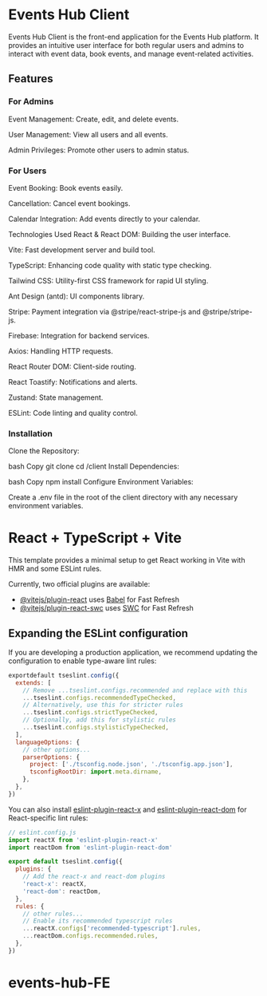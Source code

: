 # Events Hub Client
Events Hub Client is the front-end application for the Events Hub platform. It provides an intuitive user interface for both regular users and admins to interact with event data, book events, and manage event-related activities.

## Features
### For Admins
Event Management: Create, edit, and delete events.

User Management: View all users and all events.

Admin Privileges: Promote other users to admin status.

### For Users
Event Booking: Book events easily.

Cancellation: Cancel event bookings.

Calendar Integration: Add events directly to your calendar.

Technologies Used
React & React DOM: Building the user interface.

Vite: Fast development server and build tool.

TypeScript: Enhancing code quality with static type checking.

Tailwind CSS: Utility-first CSS framework for rapid UI styling.

Ant Design (antd): UI components library.

Stripe: Payment integration via @stripe/react-stripe-js and @stripe/stripe-js.

Firebase: Integration for backend services.

Axios: Handling HTTP requests.

React Router DOM: Client-side routing.

React Toastify: Notifications and alerts.

Zustand: State management.

ESLint: Code linting and quality control.

### Installation
Clone the Repository:

bash
Copy
git clone <repository-url>
cd <repository-directory>/client
Install Dependencies:

bash
Copy
npm install
Configure Environment Variables:

Create a .env file in the root of the client directory with any necessary environment variables.



# React + TypeScript + Vite


This template provides a minimal setup to get React working in Vite with HMR and some ESLint rules.

Currently, two official plugins are available:

- [@vitejs/plugin-react](https://github.com/vitejs/vite-plugin-react/blob/main/packages/plugin-react/README.md) uses [Babel](https://babeljs.io/) for Fast Refresh
- [@vitejs/plugin-react-swc](https://github.com/vitejs/vite-plugin-react-swc) uses [SWC](https://swc.rs/) for Fast Refresh

## Expanding the ESLint configuration

If you are developing a production application, we recommend updating the configuration to enable type-aware lint rules:

```js
exportdefault tseslint.config({
  extends: [
    // Remove ...tseslint.configs.recommended and replace with this
    ...tseslint.configs.recommendedTypeChecked,
    // Alternatively, use this for stricter rules
    ...tseslint.configs.strictTypeChecked,
    // Optionally, add this for stylistic rules
    ...tseslint.configs.stylisticTypeChecked,
  ],
  languageOptions: {
    // other options...
    parserOptions: {
      project: ['./tsconfig.node.json', './tsconfig.app.json'],
      tsconfigRootDir: import.meta.dirname,
    },
  },
})
```

You can also install [eslint-plugin-react-x](https://github.com/Rel1cx/eslint-react/tree/main/packages/plugins/eslint-plugin-react-x) and [eslint-plugin-react-dom](https://github.com/Rel1cx/eslint-react/tree/main/packages/plugins/eslint-plugin-react-dom) for React-specific lint rules:

```js
// eslint.config.js
import reactX from 'eslint-plugin-react-x'
import reactDom from 'eslint-plugin-react-dom'

export default tseslint.config({
  plugins: {
    // Add the react-x and react-dom plugins
    'react-x': reactX,
    'react-dom': reactDom,
  },
  rules: {
    // other rules...
    // Enable its recommended typescript rules
    ...reactX.configs['recommended-typescript'].rules,
    ...reactDom.configs.recommended.rules,
  },
})
```
# events-hub-FE
